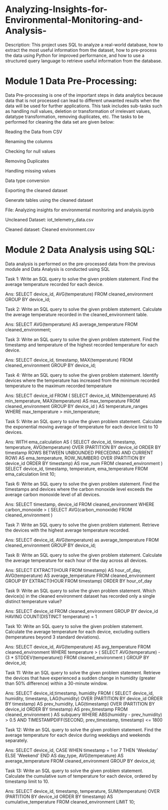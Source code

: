 # Analyzing-Insights-for-Environmental-Monitoring-and-Analysis-

Description: This project uses SQL to analyze a real-world database, how to extract the most useful information from the dataset, how to pre-process the data using Python for improved performance, and how to use a structured query language to retrieve useful information from the database.

# Module 1 Data Pre-Processing:
Data Pre-processing is one of the important steps in data analytics because data that is not processed can lead to different unwanted results when the data will be used for further applications. This task includes sub-tasks such as handling null values, deletion or transformation of irrelevant values, datatype transformation, removing duplicates, etc. The tasks to be performed for cleaning the data set are given below:

Reading the Data from CSV

Renaming the columns

Checking for null values

Removing Duplicates

Handling missing values

Data type conversion

Exporting the cleaned dataset

Generate tables using the cleaned dataset

File: Analyzing insights for environmental monitoring and analysis.ipynb

Uncleaned Dataset: iot_telemetry_data.csv

Cleaned dataset: Cleaned environment.csv

# Module 2 Data Analysis using SQL:

Data analysis is performed on the pre-processed data from the previous module and Data Analysis is conducted using SQL

Task 1: Write an SQL query to solve the given problem statement.
Find the average temperature recorded for each device.

Ans: SELECT device_id, AVG(temperature) 
FROM cleaned_environment
GROUP BY device_id;

Task 2: Write an SQL query to solve the given problem statement.
Calculate the average temperature recorded in the cleaned_environment table.

Ans: SELECT AVG(temperature) AS average_temperature
FROM cleaned_environment;

Task 3: Write an SQL query to solve the given problem statement.
Find the timestamp and temperature of the highest recorded temperature for each device.

Ans: SELECT device_id, timestamp, MAX(temperature) 
FROM cleaned_environment
GROUP BY device_id;

Task 4: Write an SQL query to solve the given problem statement.
Identify devices where the temperature has increased from the minimum recorded temperature to the maximum recorded temperature

Ans: SELECT device_id
FROM (
  SELECT device_id, MIN(temperature) AS min_temperature, MAX(temperature) AS max_temperature
  FROM cleaned_environment
  GROUP BY device_id
) AS temperature_ranges
WHERE max_temperature > min_temperature;

Task 5: Write an SQL query to solve the given problem statement.
Calculate the exponential moving average of temperature for each device limit to 10 devices.

Ans: WITH ema_calculation AS (
SELECT device_id, timestamp, temperature,
AVG(temperature) OVER (PARTITION BY device_id
ORDER BY timestamp ROWS BETWEEN UNBOUNDED PRECEDING AND CURRENT ROW) AS ema_temperature,
ROW_NUMBER() OVER (PARTITION BY device_id ORDER BY timestamp) AS row_num
FROM cleaned_environment
)
SELECT device_id, timestamp, temperature, ema_temperature
FROM ema_calculation 
limit 10;

Task 6: Write an SQL query to solve the given problem statement.
Find the timestamps and devices where the carbon monoxide level exceeds the average carbon monoxide level of all devices.

Ans: SELECT timestamp, device_id
FROM cleaned_environment
WHERE carbon_monoxide > (
    SELECT AVG(carbon_monoxide)
    FROM cleaned_environment )

Task 7: Write an SQL query to solve the given problem statement.
Retrieve the devices with the highest average temperature recorded.

Ans: SELECT device_id, AVG(temperature) as average_temperature
FROM cleaned_environment
GROUP BY device_id;

Task 8: Write an SQL query to solve the given problem statement.
Calculate the average temperature for each hour of the day across all devices.

Ans: SELECT EXTRACT(HOUR FROM timestamp) AS hour_of_day, AVG(temperature) AS average_temperature
FROM cleaned_environment
GROUP BY EXTRACT(HOUR FROM timestamp)
ORDER BY hour_of_day

Task 9: Write an SQL query to solve the given problem statement.
Which device(s) in the cleaned environment dataset has recorded only a single distinct temperature value?

Ans: SELECT device_id
FROM cleaned_environment
GROUP BY device_id
HAVING COUNT(DISTINCT temperature) = 1

Task 10: Write an SQL query to solve the given problem statement.
Calculate the average temperature for each device, excluding outliers (temperatures beyond 3 standard deviations).

Ans: SELECT device_id, AVG(temperature) AS avg_temperature
FROM cleaned_environment
WHERE temperature > (
    SELECT AVG(temperature) - (3 * STDDEV(temperature))
    FROM cleaned_environment
)
GROUP BY device_id;

Task 11: Write an SQL query to solve the given problem statement.
Retrieve the devices that have experienced a sudden change in humidity (greater than 50% difference) within a 30-minute window.

Ans: SELECT device_id,timestamp, humidity
FROM (
SELECT device_id, humidity, timestamp,
LAG(humidity) OVER (PARTITION BY device_id ORDER BY timestamp) AS prev_humidity,
LAG(timestamp) OVER (PARTITION BY device_id ORDER BY timestamp) AS prev_timestamp
FROM cleaned_environment
) AS subquery
WHERE ABS(humidity - prev_humidity) > 0.5
AND TIMESTAMPDIFF(SECOND, prev_timestamp, timestamp) <= 1800

Task 12: Write an SQL query to solve the given problem statement.
Find the average temperature for each device during weekdays and weekends separately.

Ans: SELECT
  device_id,
  CASE
    WHEN timestamp = 1 or 7 THEN 'Weekday'
    ELSE 'Weekend'
  END AS day_type,
  AVG(temperature) AS average_temperature
FROM
  cleaned_environment
GROUP BY
  device_id;

Task 13: Write an SQL query to solve the given problem statement.
Calculate the cumulative sum of temperature for each device, ordered by timestamp limit to 10.

Ans: SELECT
  device_id,
  timestamp,
  temperature,
  SUM(temperature) OVER (PARTITION BY device_id ORDER BY timestamp) AS cumulative_temperature
FROM
  cleaned_environment
LIMIT 10;

 
    



